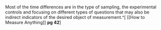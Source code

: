 Most of the time differences are in the type of sampling, the experimental controls and focusing on different types of questions that may also be indirect indicators of the desired object of measurement.^[ [[How to Measure Anything]] **pg 42**] 
